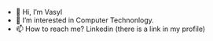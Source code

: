 - 👋 Hi, I’m Vasyl
- 👀 I’m interested in Computer Technonlogy.
- 📫 How to reach me? Linkedin (there is a link in my profile) 



<!---
1vasyl1/1vasyl1 is a ✨ special ✨ repository because its `README.md` (this file) appears on your GitHub profile.
You can click the Preview link to take a look at your changes.
--->
